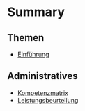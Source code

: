 # Summary

## Themen
 - [Einführung](/01_protection/README.md)
## Administratives
 - [Kompetenzmatrix](00_kompetenzband/README.md)
 - [Leistungsbeurteilung](/00_evaluation/README.md)
